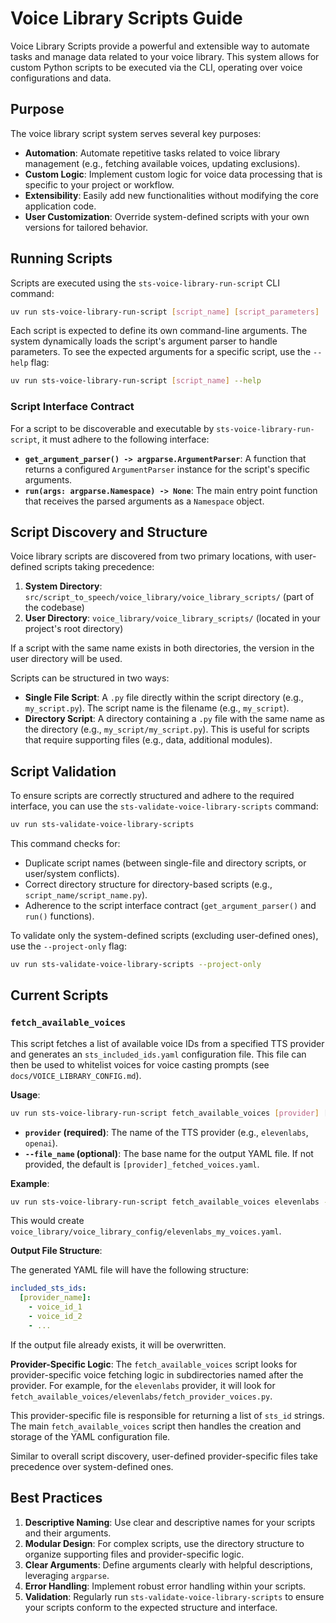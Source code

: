 # Voice Library Scripts Guide

Voice Library Scripts provide a powerful and extensible way to automate tasks and manage data related to your voice library. This system allows for custom Python scripts to be executed via the CLI, operating over voice configurations and data.

## Purpose

The voice library script system serves several key purposes:

- **Automation**: Automate repetitive tasks related to voice library management (e.g., fetching available voices, updating exclusions).
- **Custom Logic**: Implement custom logic for voice data processing that is specific to your project or workflow.
- **Extensibility**: Easily add new functionalities without modifying the core application code.
- **User Customization**: Override system-defined scripts with your own versions for tailored behavior.

## Running Scripts

Scripts are executed using the `sts-voice-library-run-script` CLI command:

```bash
uv run sts-voice-library-run-script [script_name] [script_parameters]
```

Each script is expected to define its own command-line arguments. The system dynamically loads the script's argument parser to handle parameters. To see the expected arguments for a specific script, use the `--help` flag:

```bash
uv run sts-voice-library-run-script [script_name] --help
```

### Script Interface Contract

For a script to be discoverable and executable by `sts-voice-library-run-script`, it must adhere to the following interface:

-   **`get_argument_parser() -> argparse.ArgumentParser`**: A function that returns a configured `ArgumentParser` instance for the script's specific arguments.
-   **`run(args: argparse.Namespace) -> None`**: The main entry point function that receives the parsed arguments as a `Namespace` object.

## Script Discovery and Structure

Voice library scripts are discovered from two primary locations, with user-defined scripts taking precedence:

1.  **System Directory**: `src/script_to_speech/voice_library/voice_library_scripts/` (part of the codebase)
2.  **User Directory**: `voice_library/voice_library_scripts/` (located in your project's root directory)

If a script with the same name exists in both directories, the version in the user directory will be used.

Scripts can be structured in two ways:

-   **Single File Script**: A `.py` file directly within the script directory (e.g., `my_script.py`). The script name is the filename (e.g., `my_script`).
-   **Directory Script**: A directory containing a `.py` file with the same name as the directory (e.g., `my_script/my_script.py`). This is useful for scripts that require supporting files (e.g., data, additional modules).

## Script Validation

To ensure scripts are correctly structured and adhere to the required interface, you can use the `sts-validate-voice-library-scripts` command:

```bash
uv run sts-validate-voice-library-scripts
```

This command checks for:
-   Duplicate script names (between single-file and directory scripts, or user/system conflicts).
-   Correct directory structure for directory-based scripts (e.g., `script_name/script_name.py`).
-   Adherence to the script interface contract (`get_argument_parser()` and `run()` functions).

To validate only the system-defined scripts (excluding user-defined ones), use the `--project-only` flag:

```bash
uv run sts-validate-voice-library-scripts --project-only
```

## Current Scripts

### `fetch_available_voices`

This script fetches a list of available voice IDs from a specified TTS provider and generates an `sts_included_ids.yaml` configuration file. This file can then be used to whitelist voices for voice casting prompts (see `docs/VOICE_LIBRARY_CONFIG.md`).

**Usage**:

```bash
uv run sts-voice-library-run-script fetch_available_voices [provider] [--file_name FILE_NAME]
```

-   **`provider` (required)**: The name of the TTS provider (e.g., `elevenlabs`, `openai`).
-   **`--file_name` (optional)**: The base name for the output YAML file. If not provided, the default is `[provider]_fetched_voices.yaml`.

**Example**:

```bash
uv run sts-voice-library-run-script fetch_available_voices elevenlabs --file_name elevenlabs_my_voices
```

This would create `voice_library/voice_library_config/elevenlabs_my_voices.yaml`.

**Output File Structure**:

The generated YAML file will have the following structure:

```yaml
included_sts_ids:
  [provider_name]:
    - voice_id_1
    - voice_id_2
    - ...
```

If the output file already exists, it will be overwritten.

**Provider-Specific Logic**: The `fetch_available_voices` script looks for provider-specific voice fetching logic in subdirectories named after the provider. For example, for the `elevenlabs` provider, it will look for `fetch_available_voices/elevenlabs/fetch_provider_voices.py`.

This provider-specific file is responsible for returning a list of `sts_id` strings. The main `fetch_available_voices` script then handles the creation and storage of the YAML configuration file.

Similar to overall script discovery, user-defined provider-specific files take precedence over system-defined ones.

## Best Practices

1.  **Descriptive Naming**: Use clear and descriptive names for your scripts and their arguments.
2.  **Modular Design**: For complex scripts, use the directory structure to organize supporting files and provider-specific logic.
3.  **Clear Arguments**: Define arguments clearly with helpful descriptions, leveraging `argparse`.
4.  **Error Handling**: Implement robust error handling within your scripts.
5.  **Validation**: Regularly run `sts-validate-voice-library-scripts` to ensure your scripts conform to the expected structure and interface.

